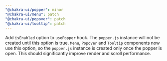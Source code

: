 ```yaml
---
"@chakra-ui/popper": minor
"@chakra-ui/menu": patch
"@chakra-ui/popover": patch
"@chakra-ui/tooltip": patch
---
```


Add `isEnabled` option to `usePopper` hook. The `popper.js` instance will not be
created until this option is true. `Menu`, `Popover` and `Tooltip` components
now use this option, so the `popper.js` instance is created only once the popper
is open. This should significantly improve render and scroll performance.
